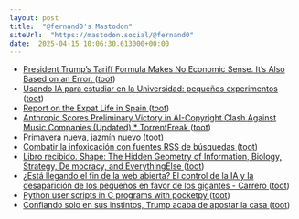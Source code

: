 ```yaml
---
layout: post
title:  "@fernand0's Mastodon"
siteUrl:  "https://mastodon.social/@fernand0"
date:  2025-04-15 10:06:30.613000+00:00
---
```

*  [President Trump’s Tariff Formula Makes No Economic Sense. It’s Also Based on an Error.   ](https://www.aei.org/economics/president-trumps-tariff-formula-makes-no-economic-sense-its-also-based-on-an-error/) ([toot](https://mastodon.social/@fernand0/114341418802249235))
*  [Usando IA para estudiar en la Universidad: pequeños experimentos ](https://changlonet.com/blog/usando-ia-para-estudiar-en-la-universidad-pequeos-experimentos) ([toot](https://mastodon.social/@fernand0/114341281536680504))
*  [Report on the Expat Life in Spain ](https://philip.greenspun.com/blog/2025/03/23/report-on-the-expat-life-in-spain) ([toot](https://mastodon.social/@fernand0/114341026465450644))
*  [Anthropic Scores Preliminary Victory in AI-Copyright Clash Against Music Companies (Updated) * TorrentFreak ](https://torrentfreak.com/anthropic-scores-preliminary-victory-in-ai-copyright-clash-against-music-companies-250326) ([toot](https://mastodon.social/@fernand0/114339324258306956))
*  [Primavera nueva, jazmín nuevo ](https://avecesunafoto.wordpress.com/2025/04/13/primavera-nueva-jazmin-nuevo) ([toot](https://mastodon.social/@fernand0/114337471857534632))
*  [Combatir la infoxicación con fuentes RSS de búsquedas ](https://www.consultorartesano.com/2025/03/combatir-la-infoxicacion-con-fuentes-rss-de-busquedas.htm) ([toot](https://mastodon.social/@fernand0/114337466671396913))
*  [Libro recibido. Shape: The Hidden Geometry of Information, Biology, Strategy, De mocracy, and EverythingElse ](https://fotografiasenmovimiento.wordpress.com/2025/04/14/libro-recibido-shape-the-hidden-geometry-of-information-biology-strategy-de-mocracy-and-everythingelse) ([toot](https://mastodon.social/@fernand0/114337399622188783))
*  [¿Está llegando el fin de la web abierta? El control de la IA y la desaparición de los pequeños en favor de los gigantes - Carrero ](https://carrero.es/esta-llegando-fin-web-abierta-control-ia) ([toot](https://mastodon.social/@fernand0/114337251350240529))
*  [Python user scripts in C programs with pocketpy   ](https://rvr.typepad.com/wind/2025/03/python-user-scripts-c-pocketpy.html) ([toot](https://mastodon.social/@fernand0/114337048876325121))
*  [Confiando solo en sus instintos, Trump acaba de apostar la casa ](https://www.lanacion.com.ar/estados-unidos/confiando-solo-en-sus-instintos-trump-acaba-de-apostar-la-casa-nid04042025) ([toot](https://mastodon.social/@fernand0/114336706235090169))
